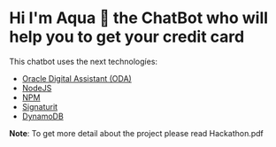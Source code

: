 # Hi I'm Aqua 🤖 the ChatBot who will help you to get your credit card


This chatbot uses the next technologíes: 

- [Oracle Digital Assistant (ODA)](https://www.oracle.com/chatbots/)
- [NodeJS](https://nodejs.org/en/)
- [NPM](https://www.npmjs.com/)
- [Signaturit](https://www.signaturit.com/es/)
- [DynamoDB](https://aws.amazon.com/es/dynamodb/?trk=74365dcd-ec2d-40b2-a201-8d654d09350d&sc_channel=ps&s_kwcid=AL!4422!3!590500029985!e!!g!!dynamodb&ef_id=Cj0KCQjwqc6aBhC4ARIsAN06NmO4Y9jDVQOL6hIjPincb0LC9hnT237RXOwCwIQZBcnwhRt99uCwg-8aAlE-EALw_wcB:G:s&s_kwcid=AL!4422!3!590500029985!e!!g!!dynamodb)


<b>Note</b>: To get more detail about the project please read Hackathon.pdf